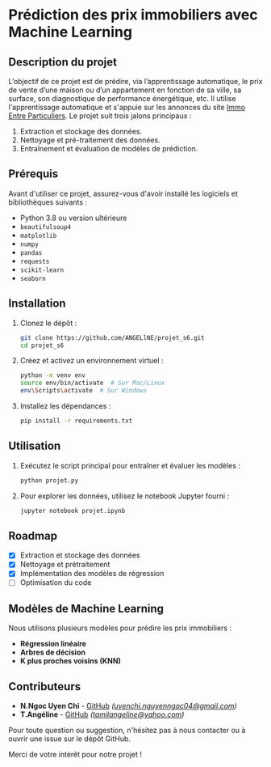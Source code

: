 # Prédiction des prix immobiliers avec Machine Learning

## Description du projet
L’objectif de ce projet est de prédire, via l’apprentissage automatique, le prix de vente d’une maison ou d’un appartement en fonction de sa ville, sa surface, son diagnostique de performance énergétique, etc.
Il utilise l'apprentissage automatique et s'appuie sur les annonces du site [Immo Entre Particuliers](https://www.immo-entre-particuliers.com/).
Le projet suit trois jalons principaux :
1. Extraction et stockage des données.
2. Nettoyage et pré-traitement des données.
3. Entraînement et évaluation de modèles de prédiction.


## Prérequis
Avant d'utiliser ce projet, assurez-vous d'avoir installé les logiciels et bibliothèques suivants :

- Python 3.8 ou version ultérieure
- `beautifulsoup4`
- `matplotlib`
- `numpy`
- `pandas`
- `requests`
- `scikit-learn`
- `seaborn`

## Installation
1. Clonez le dépôt :
   ```bash
   git clone https://github.com/ANGELlNE/projet_s6.git
   cd projet_s6
   ```
2. Créez et activez un environnement virtuel :
   ```bash
   python -m venv env
   source env/bin/activate  # Sur Mac/Linux
   env\Scripts\activate  # Sur Windows
   ```
3. Installez les dépendances :
   ```bash
   pip install -r requirements.txt
   ```

## Utilisation
1. Exécutez le script principal pour entraîner et évaluer les modèles :
   ```bash
   python projet.py
   ```
2. Pour explorer les données, utilisez le notebook Jupyter fourni :
   ```bash
   jupyter notebook projet.ipynb
   ```

## Roadmap
- [x] Extraction et stockage des données
- [x] Nettoyage et prétraitement
- [x] Implémentation des modèles de régression
- [ ] Optimisation du code

## Modèles de Machine Learning
Nous utilisons plusieurs modèles pour prédire les prix immobiliers :
- **Régression linéaire**
- **Arbres de décision**
- **K plus proches voisins (KNN)**

## Contributeurs
- **N.Ngoc Uyen Chi** - [GitHub](https://github.com/nguyenngocuyenchi) *(uyenchi.nguyenngoc04@gmail.com)*
- **T.Angéline** - [GitHub](https://github.com/ANGELlNE) *(tamilangeline@yahoo.com)*

Pour toute question ou suggestion, n'hésitez pas à nous contacter ou à ouvrir une issue sur le dépôt GitHub.

Merci de votre intérêt pour notre projet !